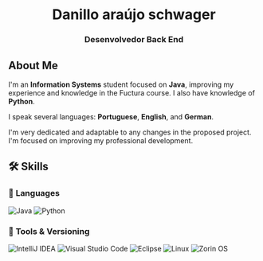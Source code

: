<h1 align="center">Danillo araújo schwager</h1>
<h3 align="center">Desenvolvedor Back End</h3>

## About Me

I'm an **Information Systems** student focused on **Java**, improving my experience and knowledge in the Fuctura course. I also have knowledge of **Python**.

I speak several languages: **Portuguese**, **English**, and **German**.

I'm very dedicated and adaptable to any changes in the proposed project. I'm focused on improving my professional development.

## 🛠 Skills

### 🔹 **Languages**

![Java](https://img.shields.io/badge/java-%23ED8B00.svg?style=for-the-badge&logo=openjdk&logoColor=white)
![Python](https://img.shields.io/badge/python-3670A0?style=for-the-badge&logo=python&logoColor=ffdd54)

### 🔹 **Tools & Versioning**

![IntelliJ IDEA](https://img.shields.io/badge/IntelliJIDEA-000000.svg?style=for-the-badge&logo=intellij-idea&logoColor=white)
![Visual Studio Code](https://img.shields.io/badge/Visual%20Studio%20Code-0078d7.svg?style=for-the-badge&logo=visual-studio-code&logoColor=white)
![Eclipse](https://img.shields.io/badge/Eclipse-FE7A16.svg?style=for-the-badge&logo=Eclipse&logoColor=white)
![Linux](https://img.shields.io/badge/Linux-FCC624?style=for-the-badge&logo=linux&logoColor=black)
![Zorin OS](https://img.shields.io/badge/-Zorin%20OS-%2310AAEB?style=for-the-badge&logo=zorin&logoColor=white)



﻿

